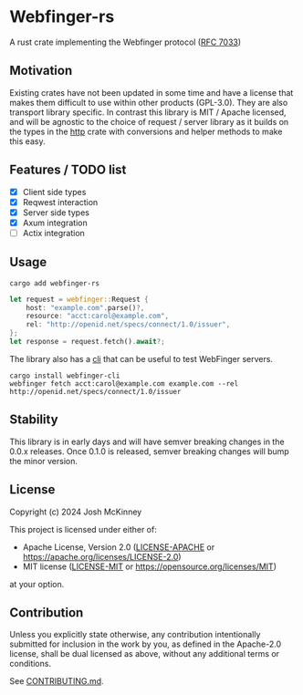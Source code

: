 # Webfinger-rs

A rust crate implementing the Webfinger protocol ([RFC
7033](https://www.rfc-editor.org/rfc/rfc7033.html))

## Motivation

Existing crates have not been updated in some time and have a license that makes them difficult to
use within other products (GPL-3.0). They are also transport library specific. In contrast this
library is MIT / Apache licensed, and will be agnostic to the choice of request / server library as
it builds on the types in the [http](https://crates.io/crates/http) crate with conversions and
helper methods to make this easy.

## Features / TODO list

- [x] Client side types
- [x] Reqwest interaction
- [x] Server side types
- [x] Axum integration
- [ ] Actix integration

## Usage

```shell
cargo add webfinger-rs
```

```rust
let request = webfinger::Request {
    host: "example.com".parse()?,
    resource: "acct:carol@example.com",
    rel: "http://openid.net/specs/connect/1.0/issuer",
};
let response = request.fetch().await?;
```

The library also has a [cli](https://crates.io/crates/webfinger-cli) that can be useful to test
WebFinger servers.

```shell
cargo install webfinger-cli
webfinger fetch acct:carol@example.com example.com --rel http://openid.net/specs/connect/1.0/issuer
```

## Stability

This library is in early days and will have semver breaking changes in the 0.0.x releases. Once
0.1.0 is released, semver breaking changes will bump the minor version.

## License

Copyright (c) 2024 Josh McKinney

This project is licensed under either of:

- Apache License, Version 2.0 ([LICENSE-APACHE](LICENSE-APACHE) or
  <https://apache.org/licenses/LICENSE-2.0>)
- MIT license ([LICENSE-MIT](LICENSE-MIT) or <https://opensource.org/licenses/MIT>)

at your option.

## Contribution

Unless you explicitly state otherwise, any contribution intentionally submitted for inclusion in the
work by you, as defined in the Apache-2.0 license, shall be dual licensed as above, without any
additional terms or conditions.

See [CONTRIBUTING.md](CONTRIBUTING.md).
